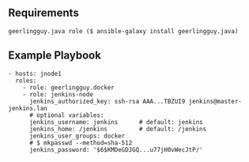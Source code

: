 
## Requirements
	geerlingguy.java role ($ ansible-galaxy install geerlingguy.java)

## Example Playbook

	- hosts: jnode1
	  roles:
	    - role: geerlingguy.docker
	    - role: jenkins-node
	      jenkins_authorized_key: ssh-rsa AAA...TBZUI9 jenkins@master-jenkins.lan
	      # optional variables:
	      jenkins_username: jenkins      # default: jenkins
	      jenkins_home: /jenkins         # default: /jenkins
	      jenkins_user_groups: docker
	      # $ mkpasswd --method=sha-512
	      jenkins_password: '$6$KMDeGDJGQ...u77jH0vWecJtP/'



